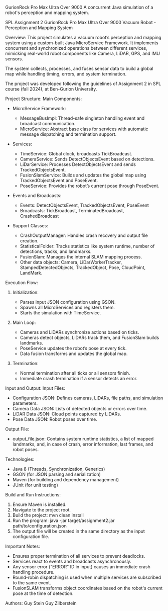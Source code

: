 GurionRock Pro Max Ultra Over 9000
A concurrent Java simulation of a robot's perception and mapping system.

SPL Assignment 2
GurionRock Pro Max Ultra Over 9000 Vacuum Robot - Perception and Mapping System

Overview:
This project simulates a vacuum robot’s perception and mapping system using a custom-built Java MicroService Framework.
It implements concurrent and synchronized operations between different services, mimicking real-world robot components like Camera, LiDAR, GPS, and IMU sensors.

The system collects, processes, and fuses sensor data to build a global map while handling timing, errors, and system termination.

The project was developed following the guidelines of Assignment 2 in SPL course (fall 2024),  at Ben-Gurion University.

Project Structure:
Main Components:
- MicroService Framework:
  - MessageBusImpl: Thread-safe singleton handling event and broadcast communication.
  - MicroService: Abstract base class for services with automatic message dispatching and termination support.
    
- Services:
  - TimeService: Global clock, broadcasts TickBroadcast.
  - CameraService: Sends DetectObjectsEvent based on detections.
  - LiDarService: Processes DetectObjectsEvent and sends TrackedObjectsEvent.
  - FusionSlamService: Builds and updates the global map using TrackedObjectsEvent and PoseEvent.
  - PoseService: Provides the robot’s current pose through PoseEvent.

- Events and Broadcasts:
  - Events: DetectObjectsEvent, TrackedObjectsEvent, PoseEvent
  - Broadcasts: TickBroadcast, TerminatedBroadcast, CrashedBroadcast

- Support Classes:
  - CrashOutputManager: Handles crash recovery and output file creation.
  - StatisticalFolder: Tracks statistics like system runtime, number of detections, tracks, and landmarks.
  - FusionSlam: Manages the internal SLAM mapping process.
  - Other data objects: Camera, LiDarWorkerTracker, StampedDetectedObjects, TrackedObject, Pose, CloudPoint, LandMark.

Execution Flow:
1. Initialization:
   - Parses input JSON configuration using GSON.
   - Spawns all MicroServices and registers them.
   - Starts the simulation with TimeService.

2. Main Loop:
   - Cameras and LiDARs synchronize actions based on ticks.
   - Cameras detect objects, LiDARs track them, and FusionSlam builds landmarks.
   - PoseService updates the robot’s pose at every tick.
   - Data fusion transforms and updates the global map.

3. Termination:
   - Normal termination after all ticks or all sensors finish.
   - Immediate crash termination if a sensor detects an error. 

Input and Output:
Input Files:
- Configuration JSON: Defines cameras, LiDARs, file paths, and simulation parameters.
- Camera Data JSON: Lists of detected objects or errors over time.
- LiDAR Data JSON: Cloud points captured by LiDARs.
- Pose Data JSON: Robot poses over time.

Output File:
- output_file.json: Contains system runtime statistics, a list of mapped landmarks, and, in case of crash, error information, last frames, and robot poses.

Technologies:
- Java 8 (Threads, Synchronization, Generics)
- GSON (for JSON parsing and serialization)
- Maven (for building and dependency management)
- JUnit (for unit testing)

Build and Run Instructions:
1. Ensure Maven is installed.
2. Navigate to the project root.
3. Build the project:
   mvn clean install
4. Run the program:
   java -jar target/assignment2.jar path/to/configuration.json
5. The output file will be created in the same directory as the input configuration file.

Important Notes:
- Ensures proper termination of all services to prevent deadlocks.
- Services react to events and broadcasts asynchronously.
- Any sensor error ("ERROR" ID in input) causes an immediate crash handling procedure.
- Round-robin dispatching is used when multiple services are subscribed to the same event.
- FusionSLAM transforms object coordinates based on the robot's current pose at the time of detection.

Authors:
Guy Stein
Guy Zilberstein
